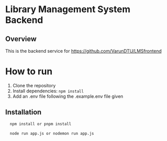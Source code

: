 # Library Management System Backend

## Overview
This is the backend service for <https://github.com/VarunDTU/LMSfrontend>



# How to run

1. Clone the repository
2. Install dependencies: `npm install`
3. Add an .env file following the .example.env file given



## Installation


```bash
  npm install or pnpm install
 
  node run app.js or nodemon run app.js
```
    